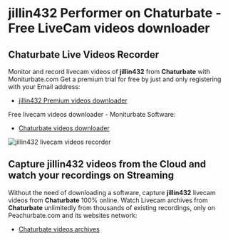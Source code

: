 # jillin432 Performer on Chaturbate - Free LiveCam videos downloader

## Chaturbate Live Videos Recorder

Monitor and record livecam videos of **jillin432** from **Chaturbate** with Moniturbate.com
Get a premium trial for free by just and only registering with your Email address:
* [jillin432 Premium videos downloader](https://moniturbate.com/request-demo-licence-key.html)

Free livecam videos downloader - Moniturbate Software:
* [Chaturbate videos downloader](https://moniturbate.com/moniturbate-download-software.html)

![jillin432 livecam videos recorder](https://peachurnet.com/templates/moniturbate-software.png)


## Capture jillin432 videos from the Cloud and watch your recordings on Streaming

Without the need of downloading a software, capture **jillin432** livecam videos from **Chaturbate** 100% online.
Watch Livecam archives from **Chaturbate** unlimitedly from thousands of existing recordings, only on Peachurbate.com and its websites network:
* [Chaturbate videos archives](https://peachurnet.com/)